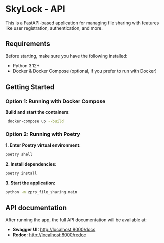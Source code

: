 # SkyLock - API

This is a FastAPI-based application for managing file sharing with features like user registration, authentication, and more.

## Requirements

Before starting, make sure you have the following installed:

- Python 3.12+
- Docker & Docker Compose (optional, if you prefer to run with Docker)

## Getting Started

### Option 1: Running with Docker Compose

**Build and start the containers**:

```bash
 docker-compose up --build
```

### Option 2: Running with Poetry

**1. Enter Poetry virtual environment:**

```bash
poetry shell
```

**2. Install dependencies:**

```bash
poetry install
```

**3. Start the application:**

```bash
python -m zprp_file_sharing.main
```

## API documentation

After running the app, the full API documentation will be available at:

- **Swagger UI:** <http://localhost:8000/docs>
- **Redoc:** <http://localhost:8000/redoc>
